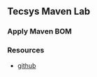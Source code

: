 ## Tecsys Maven Lab

### Apply Maven BOM

### Resources

  - [github](https://github.com/yulikexuan/tecsys-mvn-lab)